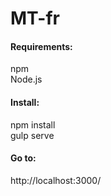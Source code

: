 # MT-fr

<h4>Requirements:</h4>
npm <br>
Node.js

<h4>Install:</h4>
npm install<br>
gulp serve

<h4>Go to:</h4>
http://localhost:3000/

